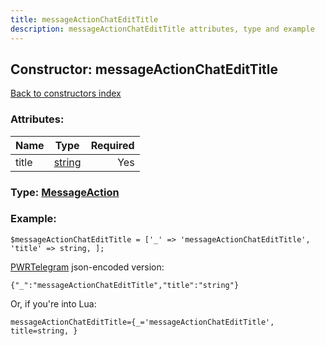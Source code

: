 ```yaml
---
title: messageActionChatEditTitle
description: messageActionChatEditTitle attributes, type and example
---
```

## Constructor: messageActionChatEditTitle  
[Back to constructors index](index.md)



### Attributes:

| Name     |    Type       | Required |
|----------|:-------------:|---------:|
|title|[string](../types/string.md) | Yes|



### Type: [MessageAction](../types/MessageAction.md)


### Example:

```
$messageActionChatEditTitle = ['_' => 'messageActionChatEditTitle', 'title' => string, ];
```  

[PWRTelegram](https://pwrtelegram.xyz) json-encoded version:

```
{"_":"messageActionChatEditTitle","title":"string"}
```


Or, if you're into Lua:  


```
messageActionChatEditTitle={_='messageActionChatEditTitle', title=string, }

```


